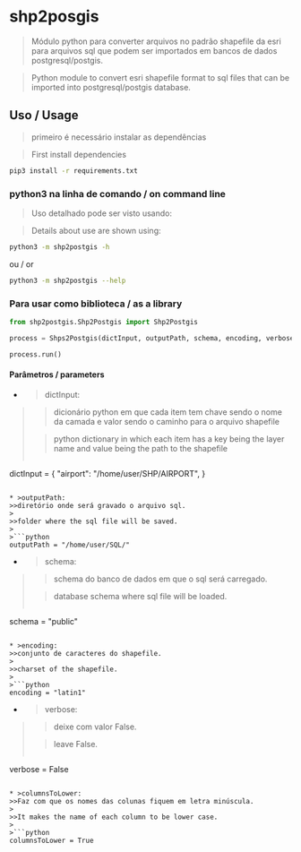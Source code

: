 # shp2posgis

> Módulo python para converter arquivos no padrão shapefile da esri para arquivos sql que podem ser importados em bancos de dados postgresql/postgis.

> Python module to convert esri shapefile format to sql files that can be imported into postgresql/postgis database.

## Uso / Usage
> primeiro é necessário instalar as dependências

> First install dependencies

```bash
pip3 install -r requirements.txt
```
### python3 na linha de comando / on command line
> Uso detalhado pode ser visto usando:

> Details about use are shown using:

```bash
python3 -m shp2postgis -h
```
ou / or
```bash
python3 -m shp2postgis --help
```

### Para usar como biblioteca / as a library

```python
from shp2postgis.Shp2Postgis import Shp2Postgis

process = Shps2Postgis(dictInput, outputPath, schema, encoding, verbose, columnsToLower)

process.run()
```

#### Parâmetros / parameters
* >dictInput:
>>dicionário python em que cada item tem chave sendo o nome da camada e valor sendo o caminho para o arquivo shapefile
>
>> python dictionary in which each item has a key being the layer name and value being the path to the shapefile
>
>```json
dictInput = {
    "airport": "/home/user/SHP/AIRPORT",
}
```

* >outputPath:
>>diretório onde será gravado o arquivo sql.
>
>>folder where the sql file will be saved.
>
>```python
outputPath = "/home/user/SQL/"
```

* >schema:
>>schema do banco de dados em que o sql será carregado.
>
>>database schema where sql file will be loaded.
>
>```python
schema = "public"
```

* >encoding:
>>conjunto de caracteres do shapefile.
>
>>charset of the shapefile.
>
>```python
encoding = "latin1"
```

* >verbose:
>>deixe com valor False.
>
>>leave False.
>
>```python
verbose = False
```

* >columnsToLower:
>>Faz com que os nomes das colunas fiquem em letra minúscula.
>
>>It makes the name of each column to be lower case.
>
>```python
columnsToLower = True
```
